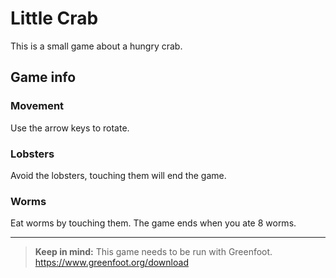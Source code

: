 # Little Crab

This is a small game about a hungry crab.

## Game info

### Movement
Use the arrow keys to rotate.

### Lobsters
Avoid the lobsters, touching them will end the game.

### Worms
Eat worms by touching them. The game ends when you ate 8 worms.

---

> **Keep in mind:** This game needs to be run with Greenfoot. https://www.greenfoot.org/download